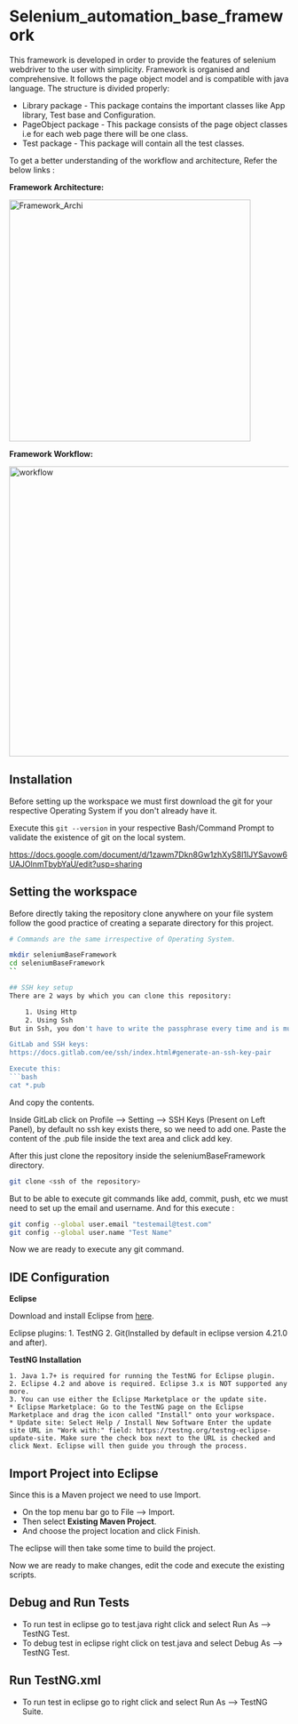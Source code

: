 # Selenium_automation_base_framework

This framework is developed in order to provide the features of selenium webdriver to the user with simplicity. Framework is organised and comprehensive.
It follows the page object model and is compatible with java language. 
The structure is divided properly:
* Library package - This package contains the important classes like App library, Test base and Configuration.
* PageObject package - This package consists of the page object classes i.e for each web page there will be one class.
* Test package - This package will contain all the test classes.


To get a better understanding of the workflow and architecture, Refer the below links :

**Framework Architecture:**

<img width="435" alt="Framework_Archi" src="https://user-images.githubusercontent.com/119481896/208860540-13da9d72-5385-4637-ae5e-993b5f4acd1f.png">

**Framework Workflow:**

<img width="522" alt="workflow" src="https://user-images.githubusercontent.com/119481896/208861064-f087f484-4fe9-4a41-bd72-ca18f16337ac.png">


## Installation
Before setting up the workspace we must first download the git for your respective Operating System if you don't already have it.

Execute this `git --version` in your respective Bash/Command Prompt to validate the existence of git on the local system.

https://docs.google.com/document/d/1zawm7Dkn8Gw1zhXyS8l1IJYSavow6UAJOlnmTbybYaU/edit?usp=sharing


## Setting the workspace

Before directly taking the repository clone anywhere on your file system follow the good practice of creating a separate directory for this project.

```bash
# Commands are the same irrespective of Operating System.

mkdir seleniumBaseFramework
cd seleniumBaseFramework
``

## SSH key setup
There are 2 ways by which you can clone this repository:

    1. Using Http 
    2. Using Ssh
But in Ssh, you don't have to write the passphrase every time and is much more secure compared to HTTP.

GitLab and SSH keys:
https://docs.gitlab.com/ee/ssh/index.html#generate-an-ssh-key-pair

Execute this:
```bash
cat *.pub 
```
And copy the contents.

Inside GitLab click on Profile --> Setting --> SSH Keys (Present on Left Panel), by default no ssh key exists there, so we need to add one.
Paste the content of the .pub file inside the text area and click add key.

After this just clone the repository inside the seleniumBaseFramework directory.
``` bash
git clone <ssh of the repository>
```

But to be able to execute git commands like add, commit, push, etc we must need to set up the email and username. And for this execute
:
```bash
git config --global user.email "testemail@test.com"
git config --global user.name "Test Name"

```

Now we are ready to execute any git command.

## IDE Configuration

**Eclipse**

Download and install Eclipse from [here](https://www.eclipse.org/downloads/).

Eclipse plugins:
    1. TestNG
    2. Git(Installed by default in eclipse version 4.21.0 and after).


**TestNG Installation**

    1. Java 1.7+ is required for running the TestNG for Eclipse plugin.
    2. Eclipse 4.2 and above is required. Eclipse 3.x is NOT supported any more.
    3. You can use either the Eclipse Marketplace or the update site.
    * Eclipse Marketplace: Go to the TestNG page on the Eclipse Marketplace and drag the icon called "Install" onto your workspace.
    * Update site: Select Help / Install New Software Enter the update site URL in "Work with:" field: https://testng.org/testng-eclipse-update-site. Make sure the check box next to the URL is checked and click Next. Eclipse will then guide you through the process.


## Import Project into Eclipse

Since this is a Maven project we need to use Import.

* On the top menu bar go to File --> Import.
* Then select **Existing Maven Project**.
* And choose the project location and click Finish.

The eclipse will then take some time to build the project.

Now we are ready to make changes, edit the code and execute the existing scripts.

## Debug and Run Tests

* To run test in eclipse go to test.java  right click and select Run As --> TestNG Test.
* To debug test in eclipse right click on test.java and select Debug As --> TestNG Test.

## Run TestNG.xml 

* To run test in eclipse go to  right click and select Run As --> TestNG Suite.


